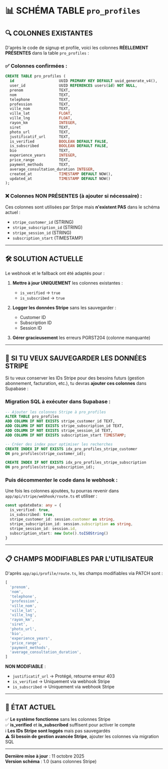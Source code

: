 # 📊 SCHÉMA TABLE `pro_profiles`

## 🔍 COLONNES EXISTANTES

D'après le code de signup et profile, voici les colonnes **RÉELLEMENT PRÉSENTES** dans la table `pro_profiles` :

### ✅ Colonnes confirmées :

```sql
CREATE TABLE pro_profiles (
  id                    UUID PRIMARY KEY DEFAULT uuid_generate_v4(),
  user_id               UUID REFERENCES users(id) NOT NULL,
  prenom                TEXT,
  nom                   TEXT,
  telephone             TEXT,
  profession            TEXT,
  ville_nom             TEXT,
  ville_lat             FLOAT,
  ville_lng             FLOAT,
  rayon_km              INTEGER,
  siret                 TEXT,
  photo_url             TEXT,
  justificatif_url      TEXT,
  is_verified           BOOLEAN DEFAULT FALSE,
  is_subscribed         BOOLEAN DEFAULT FALSE,
  bio                   TEXT,
  experience_years      INTEGER,
  price_range           TEXT,
  payment_methods       TEXT,
  average_consultation_duration INTEGER,
  created_at            TIMESTAMP DEFAULT NOW(),
  updated_at            TIMESTAMP DEFAULT NOW()
);
```

### ❌ Colonnes NON PRÉSENTES (à ajouter si nécessaire) :

Ces colonnes sont utilisées par Stripe mais **n'existent PAS** dans le schéma actuel :

- `stripe_customer_id` (STRING)
- `stripe_subscription_id` (STRING)
- `stripe_session_id` (STRING)
- `subscription_start` (TIMESTAMP)

---

## 🛠️ SOLUTION ACTUELLE

Le webhook et le fallback ont été adaptés pour :

1. **Mettre à jour UNIQUEMENT** les colonnes existantes :
   - `is_verified` → `true`
   - `is_subscribed` → `true`

2. **Logger les données Stripe** sans les sauvegarder :
   - Customer ID
   - Subscription ID
   - Session ID
   
3. **Gérer gracieusement** les erreurs PGRST204 (colonne manquante)

---

## 🔮 SI TU VEUX SAUVEGARDER LES DONNÉES STRIPE

Si tu veux conserver les IDs Stripe pour des besoins futurs (gestion abonnement, facturation, etc.), tu devras **ajouter ces colonnes** dans Supabase :

### Migration SQL à exécuter dans Supabase :

```sql
-- Ajouter les colonnes Stripe à pro_profiles
ALTER TABLE pro_profiles
ADD COLUMN IF NOT EXISTS stripe_customer_id TEXT,
ADD COLUMN IF NOT EXISTS stripe_subscription_id TEXT,
ADD COLUMN IF NOT EXISTS stripe_session_id TEXT,
ADD COLUMN IF NOT EXISTS subscription_start TIMESTAMP;

-- Créer des index pour optimiser les recherches
CREATE INDEX IF NOT EXISTS idx_pro_profiles_stripe_customer 
ON pro_profiles(stripe_customer_id);

CREATE INDEX IF NOT EXISTS idx_pro_profiles_stripe_subscription 
ON pro_profiles(stripe_subscription_id);
```

### Puis décommenter le code dans le webhook :

Une fois les colonnes ajoutées, tu pourras revenir dans `app/api/stripe/webhook/route.ts` et utiliser :

```typescript
const updateData: any = {
  is_verified: true,
  is_subscribed: true,
  stripe_customer_id: session.customer as string,
  stripe_subscription_id: session.subscription as string,
  stripe_session_id: session.id,
  subscription_start: new Date().toISOString()
}
```

---

## 📋 CHAMPS MODIFIABLES PAR L'UTILISATEUR

D'après `app/api/profile/route.ts`, les champs modifiables via PATCH sont :

```typescript
[
  'prenom',
  'nom',
  'telephone',
  'profession',
  'ville_nom',
  'ville_lat',
  'ville_lng',
  'rayon_km',
  'siret',
  'photo_url',
  'bio',
  'experience_years',
  'price_range',
  'payment_methods',
  'average_consultation_duration',
]
```

**NON MODIFIABLE** :
- `justificatif_url` → Protégé, retourne erreur 403
- `is_verified` → Uniquement via webhook Stripe
- `is_subscribed` → Uniquement via webhook Stripe

---

## 🎯 ÉTAT ACTUEL

✅ **Le système fonctionne** sans les colonnes Stripe  
✅ **is_verified** et **is_subscribed** suffisent pour activer le compte  
ℹ️ **Les IDs Stripe sont loggés** mais pas sauvegardés  
⚠️ **Si besoin de gestion avancée Stripe**, ajouter les colonnes via migration SQL

---

**Dernière mise à jour** : 11 octobre 2025  
**Version schéma** : 1.0 (sans colonnes Stripe)


